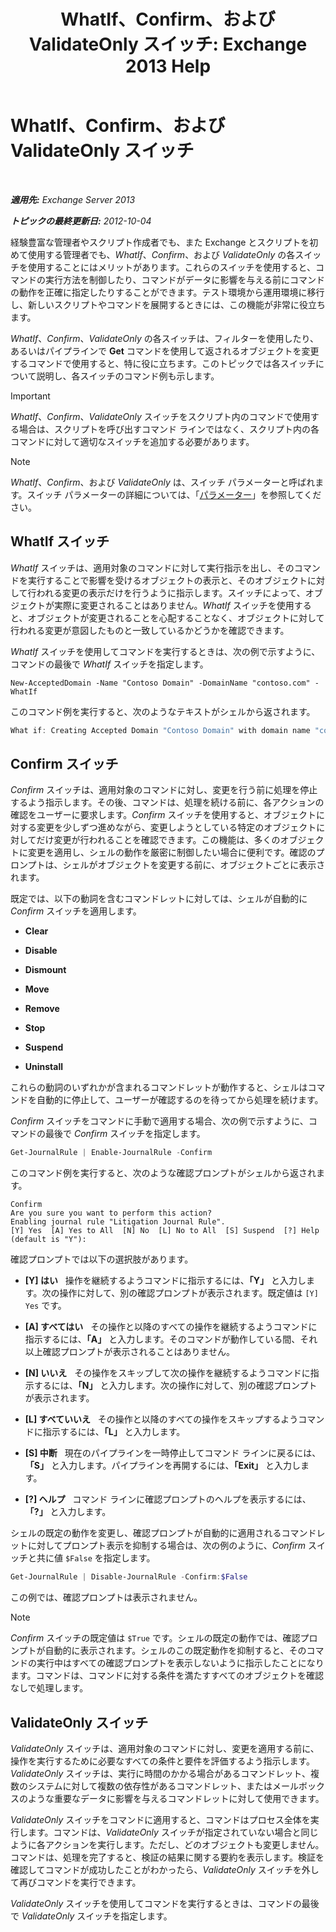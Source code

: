 ﻿---
title: 'WhatIf、Confirm、および ValidateOnly スイッチ: Exchange 2013 Help'
TOCTitle: WhatIf、Confirm、および ValidateOnly スイッチ
ms:assetid: a850eea7-431e-49c5-b877-1ebde2a2b48f
ms:mtpsurl: https://technet.microsoft.com/ja-jp/library/Bb124088(v=EXCHG.150)
ms:contentKeyID: 49129662
ms.date: 05/23/2018
mtps_version: v=EXCHG.150
ms.translationtype: MT
---

# WhatIf、Confirm、および ValidateOnly スイッチ

 

_**適用先:** Exchange Server 2013_

_**トピックの最終更新日:** 2012-10-04_

経験豊富な管理者やスクリプト作成者でも、また Exchange とスクリプトを初めて使用する管理者でも、*WhatIf*、*Confirm*、および *ValidateOnly* の各スイッチを使用することにはメリットがあります。これらのスイッチを使用すると、コマンドの実行方法を制御したり、コマンドがデータに影響を与える前にコマンドの動作を正確に指定したりすることができます。テスト環境から運用環境に移行し、新しいスクリプトやコマンドを展開するときには、この機能が非常に役立ちます。

*WhatIf*、*Confirm*、*ValidateOnly* の各スイッチは、フィルターを使用したり、あるいはパイプラインで **Get** コマンドを使用して返されるオブジェクトを変更するコマンドで使用すると、特に役に立ちます。このトピックでは各スイッチについて説明し、各スイッチのコマンド例も示します。


> [!IMPORTANT]
> <EM>WhatIf</EM>、<EM>Confirm</EM>、<EM>ValidateOnly</EM> スイッチをスクリプト内のコマンドで使用する場合は、スクリプトを呼び出すコマンド ラインではなく、スクリプト内の各コマンドに対して適切なスイッチを追加する必要があります。




> [!NOTE]
> <EM>WhatIf</EM>、<EM>Confirm</EM>、および <EM>ValidateOnly</EM> は、スイッチ パラメーターと呼ばれます。スイッチ パラメーターの詳細については、「<A href="https://technet.microsoft.com/ja-jp/library/bb124388(v=exchg.150)">パラメーター</A>」を参照してください。



## WhatIf スイッチ

*WhatIf* スイッチは、適用対象のコマンドに対して実行指示を出し、そのコマンドを実行することで影響を受けるオブジェクトの表示と、そのオブジェクトに対して行われる変更の表示だけを行うように指示します。スイッチによって、オブジェクトが実際に変更されることはありません。*WhatIf* スイッチを使用すると、オブジェクトが変更されることを心配することなく、オブジェクトに対して行われる変更が意図したものと一致しているかどうかを確認できます。

*WhatIf* スイッチを使用してコマンドを実行するときは、次の例で示すように、コマンドの最後で *WhatIf* スイッチを指定します。

    New-AcceptedDomain -Name "Contoso Domain" -DomainName "contoso.com" -WhatIf 

このコマンド例を実行すると、次のようなテキストがシェルから返されます。

```powershell
What if: Creating Accepted Domain "Contoso Domain" with domain name "contoso.com".
```

## Confirm スイッチ

*Confirm* スイッチは、適用対象のコマンドに対し、変更を行う前に処理を停止するよう指示します。その後、コマンドは、処理を続ける前に、各アクションの確認をユーザーに要求します。*Confirm* スイッチを使用すると、オブジェクトに対する変更を少しずつ進めながら、変更しようとしている特定のオブジェクトに対してだけ変更が行われることを確認できます。この機能は、多くのオブジェクトに変更を適用し、シェルの動作を厳密に制御したい場合に便利です。確認のプロンプトは、シェルがオブジェクトを変更する前に、オブジェクトごとに表示されます。

既定では、以下の動詞を含むコマンドレットに対しては、シェルが自動的に *Confirm* スイッチを適用します。

  - **Clear**

  - **Disable**

  - **Dismount**

  - **Move**

  - **Remove**

  - **Stop**

  - **Suspend**

  - **Uninstall**

これらの動詞のいずれかが含まれるコマンドレットが動作すると、シェルはコマンドを自動的に停止して、ユーザーが確認するのを待ってから処理を続けます。

*Confirm* スイッチをコマンドに手動で適用する場合、次の例で示すように、コマンドの最後で *Confirm* スイッチを指定します。

```powershell
Get-JournalRule | Enable-JournalRule -Confirm
```

このコマンド例を実行すると、次のような確認プロンプトがシェルから返されます。

    Confirm
    Are you sure you want to perform this action?
    Enabling journal rule "Litigation Journal Rule".
    [Y] Yes  [A] Yes to All  [N] No  [L] No to All  [S] Suspend  [?] Help
    (default is "Y"):

確認プロンプトでは以下の選択肢があります。

  - **[Y\] はい**   操作を継続するようコマンドに指示するには、**「Y」** と入力します。次の操作に対して、別の確認プロンプトが表示されます。既定値は `[Y] Yes` です。

  - **[A\] すべてはい**   その操作と以降のすべての操作を継続するようコマンドに指示するには、**「A」** と入力します。そのコマンドが動作している間、それ以上確認プロンプトが表示されることはありません。

  - **[N\] いいえ**   その操作をスキップして次の操作を継続するようコマンドに指示するには、**「N」** と入力します。次の操作に対して、別の確認プロンプトが表示されます。

  - **[L\] すべていいえ**   その操作と以降のすべての操作をスキップするようコマンドに指示するには、**「L」** と入力します。

  - **[S\] 中断**   現在のパイプラインを一時停止してコマンド ラインに戻るには、**「S」** と入力します。パイプラインを再開するには、**「Exit」** と入力します。

  - **[?\] ヘルプ**   コマンド ラインに確認プロンプトのヘルプを表示するには、**「?」** と入力します。

シェルの既定の動作を変更し、確認プロンプトが自動的に適用されるコマンドレットに対してプロンプト表示を抑制する場合は、次の例のように、*Confirm* スイッチと共に値 `$False` を指定します。

```powershell
Get-JournalRule | Disable-JournalRule -Confirm:$False
```

この例では、確認プロンプトは表示されません。


> [!NOTE]
> <EM>Confirm</EM> スイッチの既定値は <CODE>$True</CODE> です。シェルの既定の動作では、確認プロンプトが自動的に表示されます。シェルのこの既定動作を抑制すると、そのコマンドの実行中はすべての確認プロンプトを表示しないように指示したことになります。コマンドは、コマンドに対する条件を満たすすべてのオブジェクトを確認なしで処理します。



## ValidateOnly スイッチ

*ValidateOnly* スイッチは、適用対象のコマンドに対し、変更を適用する前に、操作を実行するために必要なすべての条件と要件を評価するよう指示します。*ValidateOnly* スイッチは、実行に時間のかかる場合があるコマンドレット、複数のシステムに対して複数の依存性があるコマンドレット、またはメールボックスのような重要なデータに影響を与えるコマンドレットに対して使用できます。

*ValidateOnly* スイッチをコマンドに適用すると、コマンドはプロセス全体を実行します。コマンドは、*ValidateOnly* スイッチが指定されていない場合と同じように各アクションを実行します。ただし、どのオブジェクトも変更しません。コマンドは、処理を完了すると、検証の結果に関する要約を表示します。検証を確認してコマンドが成功したことがわかったら、*ValidateOnly* スイッチを外して再びコマンドを実行できます。

*ValidateOnly* スイッチを使用してコマンドを実行するときは、コマンドの最後で *ValidateOnly* スイッチを指定します。

